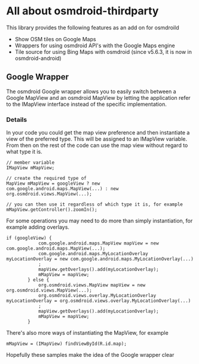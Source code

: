 # All about osmdroid-thirdparty

This library provides the following features as an add on for osmdroild

* Show OSM tiles on Google Maps
* Wrappers for using osmdroid API's with the Google Maps engine
* Tile source for using Bing Maps with osmdroid (since v5.6.3, it is now in osmdroid-android)


## Google Wrapper

The osmdroid Google wrapper allows you to easily switch between a Google MapView and an osmdroid MapView by letting the application refer to the IMapView interface instead of the specific implementation.

### Details

In your code you could get the map view preference and then instantiate a view of the preferred type. This will be assigned to an IMapView variable. From then on the rest of the code can use the map view without regard to what type it is.

````
// member variable 
IMapView mMapView;

// create the required type of 
MapView mMapView = googleView ? new com.google.android.maps.MapView(...) : new org.osmdroid.views.MapView(...);

// you can then use it regardless of which type it is, for example 
mMapView.getController().zoomIn();
````

For some operations you may need to do more than simply instantiation, for example adding overlays.

````
if (googleView) {
            com.google.android.maps.MapView mapView = new com.google.android.maps.MapView(...);
            com.google.android.maps.MyLocationOverlay myLocationOverlay = new com.google.android.maps.MyLocationOverlay(...)
            ;
            mapView.getOverlays().add(myLocationOverlay);
            mMapView = mapView;
        } else {
            org.osmdroid.views.MapView mapView = new org.osmdroid.views.MapView(...);
            org.osmdroid.views.overlay.MyLocationOverlay myLocationOverlay = org.osmdroid.views.overlay.MyLocationOverlay(...)
            ;
            mapView.getOverlays().add(myLocationOverlay);
            mMapView = mapView;
        }
````

There's also more ways of instantiating the MapView, for example 

````
mMapView = (IMapView) findViewById(R.id.map);
````

Hopefully these samples make the idea of the Google wrapper clear